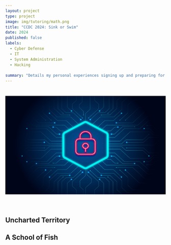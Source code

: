 ```yaml
---
layout: project
type: project
image: img/tutoring/math.png
title: "CCDC 2024: Sink or Swim"
date: 2024
published: false
labels:
  - Cyber Defense
  - IT
  - System Administration
  - Hacking
    
summary: "Details my personal experiences signing up and preparing for a collegeiate cyber defense competition."
---
```


<center> <img style="padding: 25px 0px 35px 0px" width="700px" class="img-fluid" src="../img/ccdc/cyber-defense.jpg"> </center>

## Uncharted Territory


## A School of Fish


## 
